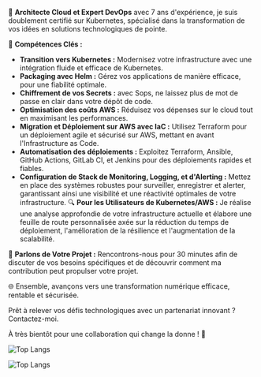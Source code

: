 🌟 **Architecte Cloud et Expert DevOps** avec 7 ans d'expérience, je suis doublement certifié sur Kubernetes, spécialisé dans la transformation de vos idées en solutions technologiques de pointe.

🚀 **Compétences Clés :**
 * **Transition vers Kubernetes :** Modernisez votre infrastructure avec une intégration fluide et efficace de Kubernetes.
 * **Packaging avec Helm :** Gérez vos applications de manière efficace, pour une fiabilité optimale.
 * **Chiffrement de vos Secrets :** avec Sops, ne laissez plus de mot de passe en clair dans votre dépôt de code. 
* **Optimisation des coûts AWS :** Réduisez vos dépenses sur le cloud tout en maximisant les performances.
* **Migration et Déploiement sur AWS avec IaC :** Utilisez Terraform pour un déploiement agile et sécurisé sur AWS, mettant en avant l'Infrastructure as Code.
* **Automatisation des déploiements :** Exploitez Terraform, Ansible, GitHub Actions, GitLab CI, et Jenkins pour des déploiements rapides et fiables.
* **Configuration de Stack de Monitoring, Logging, et d'Alerting :** Mettez en place des systèmes robustes pour surveiller, enregistrer et alerter, garantissant ainsi une visibilité et une réactivité optimales de votre infrastructure.
🔍 **Pour les Utilisateurs de Kubernetes/AWS :**
Je réalise une analyse approfondie de votre infrastructure actuelle et élabore une feuille de route personnalisée axée sur la réduction du temps de déploiement, l'amélioration de la résilience et l'augmentation de la scalabilité.

💬 **Parlons de Votre Projet :**
Rencontrons-nous pour 30 minutes afin de discuter de vos besoins spécifiques et de découvrir comment ma contribution peut propulser votre projet.

🌐 Ensemble, avançons vers une transformation numérique efficace, rentable et sécurisée.

Prêt à relever vos défis technologiques avec un partenariat innovant ? Contactez-moi.

À très bientôt pour une collaboration qui change la donne ! 🚀

<!--
<div style="text-align: center">
  <img src="https://github-readme-stats.vercel.app/api?username=arthurzinck&count_private=true&show_icons=true&theme=tokyonight" width="400">

  <img src="https://github-readme-stats.vercel.app/api/top-langs/?username=arthurzinck&theme=tokyonight" />
</div>
-->
![Top Langs](https://github-readme-stats.vercel.app/api?username=arthurzinck&count_private=true&show_icons=true)

![Top Langs](https://github-readme-stats.vercel.app/api/top-langs/?username=arthurzinck&size_weight=0.5&count_weight=0.5&layout=compact)
